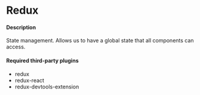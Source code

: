 # Redux

#### Description
State management. Allows us to have a global state that all components can access. 

#### Required third-party plugins
* redux
* redux-react
* redux-devtools-extension